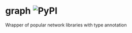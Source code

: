 # graph ![PyPI](https://img.shields.io/pypi/v/graph-wrapper)

Wrapper of popular network libraries with type annotation
